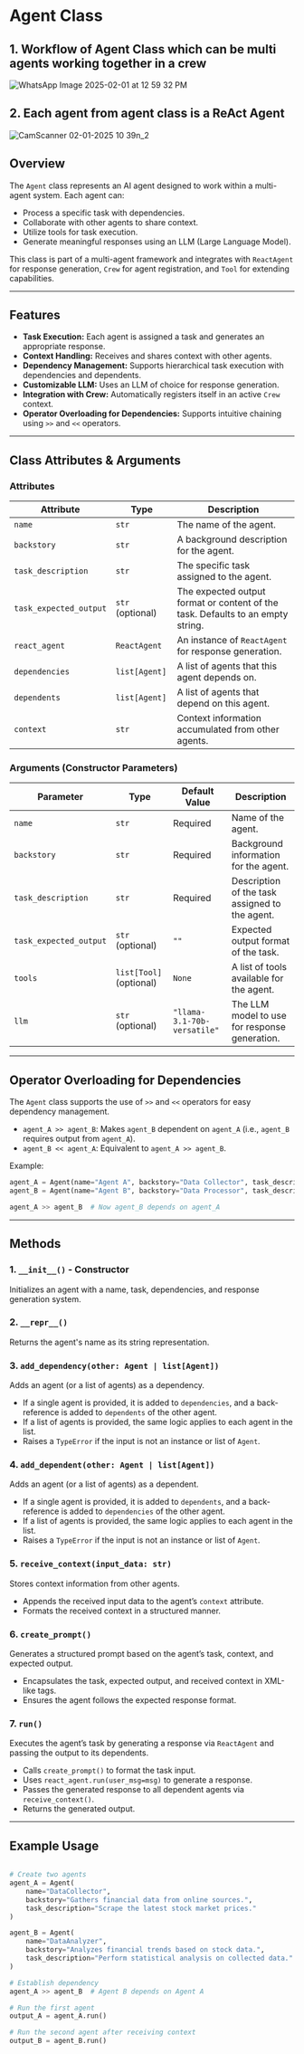 # Agent Class
## 1. Workflow of Agent Class which can be multi agents working together in a crew
![WhatsApp Image 2025-02-01 at 12 59 32 PM](https://github.com/user-attachments/assets/37d6a735-584d-4ccd-b574-831ccd0755c7)
## 2. Each agent from agent class is a ReAct Agent 
![CamScanner 02-01-2025 10 39n_2](https://github.com/user-attachments/assets/82a5c5ed-d747-4e73-9608-bea03f398215)

## Overview

The `Agent` class represents an AI agent designed to work within a multi-agent system. Each agent can:
- Process a specific task with dependencies.
- Collaborate with other agents to share context.
- Utilize tools for task execution.
- Generate meaningful responses using an LLM (Large Language Model).

This class is part of a multi-agent framework and integrates with `ReactAgent` for response generation, `Crew` for agent registration, and `Tool` for extending capabilities.

---

## Features

- **Task Execution:** Each agent is assigned a task and generates an appropriate response.
- **Context Handling:** Receives and shares context with other agents.
- **Dependency Management:** Supports hierarchical task execution with dependencies and dependents.
- **Customizable LLM:** Uses an LLM of choice for response generation.
- **Integration with Crew:** Automatically registers itself in an active `Crew` context.
- **Operator Overloading for Dependencies:** Supports intuitive chaining using `>>` and `<<` operators.

---

## Class Attributes & Arguments

### **Attributes**
| Attribute               | Type               | Description |
|-------------------------|--------------------|-------------|
| `name`                 | `str`              | The name of the agent. |
| `backstory`            | `str`              | A background description for the agent. |
| `task_description`     | `str`              | The specific task assigned to the agent. |
| `task_expected_output` | `str` (optional)   | The expected output format or content of the task. Defaults to an empty string. |
| `react_agent`          | `ReactAgent`       | An instance of `ReactAgent` for response generation. |
| `dependencies`         | `list[Agent]`      | A list of agents that this agent depends on. |
| `dependents`           | `list[Agent]`      | A list of agents that depend on this agent. |
| `context`              | `str`              | Context information accumulated from other agents. |

### **Arguments (Constructor Parameters)**
| Parameter            | Type                 | Default Value | Description |
|----------------------|----------------------|---------------|-------------|
| `name`              | `str`                 | Required      | Name of the agent. |
| `backstory`         | `str`                 | Required      | Background information for the agent. |
| `task_description`  | `str`                 | Required      | Description of the task assigned to the agent. |
| `task_expected_output` | `str` (optional)  | `""`         | Expected output format of the task. |
| `tools`             | `list[Tool]` (optional) | `None`       | A list of tools available for the agent. |
| `llm`               | `str` (optional)      | `"llama-3.1-70b-versatile"` | The LLM model to use for response generation. |

---

## Operator Overloading for Dependencies

The `Agent` class supports the use of `>>` and `<<` operators for easy dependency management.

- `agent_A >> agent_B`: Makes `agent_B` dependent on `agent_A` (i.e., `agent_B` requires output from `agent_A`).
- `agent_B << agent_A`: Equivalent to `agent_A >> agent_B`.

Example:
```python
agent_A = Agent(name="Agent A", backstory="Data Collector", task_description="Collect data from source A")
agent_B = Agent(name="Agent B", backstory="Data Processor", task_description="Process data collected by Agent A")

agent_A >> agent_B  # Now agent_B depends on agent_A
```

---

## Methods

### **1. `__init__()` - Constructor**
Initializes an agent with a name, task, dependencies, and response generation system.

### **2. `__repr__()`**
Returns the agent's name as its string representation.

### **3. `add_dependency(other: Agent | list[Agent])`**
Adds an agent (or a list of agents) as a dependency.
- If a single agent is provided, it is added to `dependencies`, and a back-reference is added to `dependents` of the other agent.
- If a list of agents is provided, the same logic applies to each agent in the list.
- Raises a `TypeError` if the input is not an instance or list of `Agent`.

### **4. `add_dependent(other: Agent | list[Agent])`**
Adds an agent (or a list of agents) as a dependent.
- If a single agent is provided, it is added to `dependents`, and a back-reference is added to `dependencies` of the other agent.
- If a list of agents is provided, the same logic applies to each agent in the list.
- Raises a `TypeError` if the input is not an instance or list of `Agent`.

### **5. `receive_context(input_data: str)`**
Stores context information from other agents.
- Appends the received input data to the agent’s `context` attribute.
- Formats the received context in a structured manner.

### **6. `create_prompt()`**
Generates a structured prompt based on the agent’s task, context, and expected output.
- Encapsulates the task, expected output, and received context in XML-like tags.
- Ensures the agent follows the expected response format.

### **7. `run()`**
Executes the agent’s task by generating a response via `ReactAgent` and passing the output to its dependents.
- Calls `create_prompt()` to format the task input.
- Uses `react_agent.run(user_msg=msg)` to generate a response.
- Passes the generated response to all dependent agents via `receive_context()`.
- Returns the generated output.

---

## Example Usage

```python

# Create two agents
agent_A = Agent(
    name="DataCollector",
    backstory="Gathers financial data from online sources.",
    task_description="Scrape the latest stock market prices."
)

agent_B = Agent(
    name="DataAnalyzer",
    backstory="Analyzes financial trends based on stock data.",
    task_description="Perform statistical analysis on collected data."
)

# Establish dependency
agent_A >> agent_B  # Agent B depends on Agent A

# Run the first agent
output_A = agent_A.run()

# Run the second agent after receiving context
output_B = agent_B.run()
```

